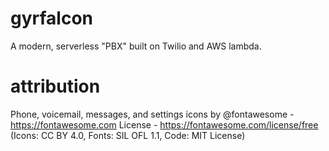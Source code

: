# gyrfalcon
A modern, serverless "PBX" built on Twilio and AWS lambda.

# attribution

Phone, voicemail, messages, and settings icons by @fontawesome - https://fontawesome.com License - https://fontawesome.com/license/free (Icons: CC BY 4.0, Fonts: SIL OFL 1.1, Code: MIT License)
